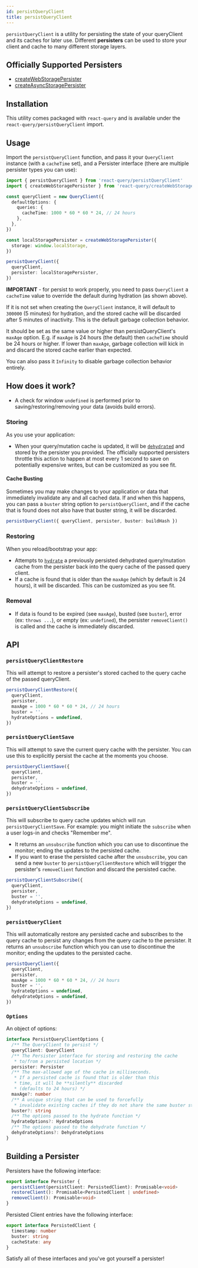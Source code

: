 ```yaml
---
id: persistQueryClient
title: persistQueryClient
---
```


`persistQueryClient` is a utility for persisting the state of your queryClient and its caches for later use. Different **persisters** can be used to store your client and cache to many different storage layers.

## Officially Supported Persisters

- [createWebStoragePersister](/plugins/createWebStoragePersister)
- [createAsyncStoragePersister](/plugins/createAsyncStoragePersister)

## Installation

This utility comes packaged with `react-query` and is available under the `react-query/persistQueryClient` import.

## Usage

Import the `persistQueryClient` function, and pass it your `QueryClient` instance (with a `cacheTime` set), and a Persister interface (there are multiple persister types you can use):

```ts
import { persistQueryClient } from 'react-query/persistQueryClient'
import { createWebStoragePersister } from 'react-query/createWebStoragePersister'

const queryClient = new QueryClient({
  defaultOptions: {
    queries: {
      cacheTime: 1000 * 60 * 60 * 24, // 24 hours
    },
  },
})

const localStoragePersister = createWebStoragePersister({
  storage: window.localStorage,
})

persistQueryClient({
  queryClient,
  persister: localStoragePersister,
})
```

**IMPORTANT** - for persist to work properly, you need to pass `QueryClient` a `cacheTime` value to override the default during hydration (as shown above).

If it is not set when creating the `QueryClient` instance, it will default to `300000` (5 minutes) for hydration, and the stored cache will be discarded after 5 minutes of inactivity. This is the default garbage collection behavior.

It should be set as the same value or higher than persistQueryClient's `maxAge` option. E.g. if `maxAge` is 24 hours (the default) then `cacheTime` should be 24 hours or higher. If lower than `maxAge`, garbage collection will kick in and discard the stored cache earlier than expected.

You can also pass it `Infinity` to disable garbage collection behavior entirely.

## How does it work?

- A check for window `undefined` is performed prior to saving/restoring/removing your data (avoids build errors).

### Storing

As you use your application:

- When your query/mutation cache is updated, it will be [`dehydrated`](../reference/hydration#dehydrate) and stored by the persister you provided. The officially supported persisters throttle this action to happen at most every 1 second to save on potentially expensive writes, but can be customized as you see fit.

#### Cache Busting

Sometimes you may make changes to your application or data that immediately invalidate any and all cached data. If and when this happens, you can pass a `buster` string option to `persistQueryClient`, and if the cache that is found does not also have that buster string, it will be discarded.

```ts
persistQueryClient({ queryClient, persister, buster: buildHash })
```

### Restoring

When you reload/bootstrap your app:

- Attempts to [`hydrate`](../reference/hydration#hydrate) a previously persisted dehydrated query/mutation cache from the persister back into the query cache of the passed query client.
- If a cache is found that is older than the `maxAge` (which by default is 24 hours), it will be discarded. This can be customized as you see fit.

### Removal

- If data is found to be expired (see `maxAge`), busted (see `buster`), error (ex: `throws ...`), or empty (ex: `undefined`), the persister `removeClient()` is called and the cache is immediately discarded.

## API

### `persistQueryClientRestore`

This will attempt to restore a persister's stored cached to the query cache of the passed queryClient.

```ts
persistQueryClientRestore({
  queryClient,
  persister,
  maxAge = 1000 * 60 * 60 * 24, // 24 hours
  buster = '',
  hydrateOptions = undefined,
})
```

### `persistQueryClientSave`

This will attempt to save the current query cache with the persister. You can use this to explicitly persist the cache at the moments you choose.

```ts
persistQueryClientSave({
  queryClient,
  persister,
  buster = '',
  dehydrateOptions = undefined,
})
```

### `persistQueryClientSubscribe`

This will subscribe to query cache updates which will run `persistQueryClientSave`. For example: you might initiate the `subscribe` when a user logs-in and checks "Remember me".

- It returns an `unsubscribe` function which you can use to discontinue the monitor; ending the updates to the persisted cache.
- If you want to erase the persisted cache after the `unsubscribe`, you can send a new `buster` to `persistQueryClientRestore` which will trigger the persister's `removeClient` function and discard the persisted cache.

```ts
persistQueryClientSubscribe({
  queryClient,
  persister,
  buster = '',
  dehydrateOptions = undefined,
})
```

### `persistQueryClient`

This will automatically restore any persisted cache and subscribes to the query cache to persist any changes from the query cache to the persister. It returns an `unsubscribe` function which you can use to discontinue the monitor; ending the updates to the persisted cache.

```ts
persistQueryClient({
  queryClient,
  persister,
  maxAge = 1000 * 60 * 60 * 24, // 24 hours
  buster = '',
  hydrateOptions = undefined,
  dehydrateOptions = undefined,
})
```

### `Options`

An object of options:

```ts
interface PersistQueryClientOptions {
  /** The QueryClient to persist */
  queryClient: QueryClient
  /** The Persister interface for storing and restoring the cache
   * to/from a persisted location */
  persister: Persister
  /** The max-allowed age of the cache in milliseconds.
   * If a persisted cache is found that is older than this
   * time, it will be **silently** discarded
   * (defaults to 24 hours) */
  maxAge?: number
  /** A unique string that can be used to forcefully
   * invalidate existing caches if they do not share the same buster string */
  buster?: string
  /** The options passed to the hydrate function */
  hydrateOptions?: HydrateOptions
  /** The options passed to the dehydrate function */
  dehydrateOptions?: DehydrateOptions
}
```

## Building a Persister

Persisters have the following interface:

```ts
export interface Persister {
  persistClient(persistClient: PersistedClient): Promisable<void>
  restoreClient(): Promisable<PersistedClient | undefined>
  removeClient(): Promisable<void>
}
```

Persisted Client entries have the following interface:

```ts
export interface PersistedClient {
  timestamp: number
  buster: string
  cacheState: any
}
```

Satisfy all of these interfaces and you've got yourself a persister!
